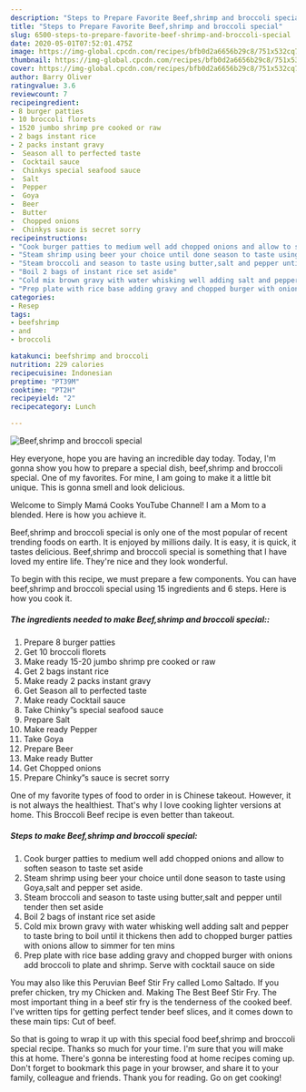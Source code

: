```yaml
---
description: "Steps to Prepare Favorite Beef,shrimp and broccoli special"
title: "Steps to Prepare Favorite Beef,shrimp and broccoli special"
slug: 6500-steps-to-prepare-favorite-beef-shrimp-and-broccoli-special
date: 2020-05-01T07:52:01.475Z
image: https://img-global.cpcdn.com/recipes/bfb0d2a6656b29c8/751x532cq70/beefshrimp-and-broccoli-special-recipe-main-photo.jpg
thumbnail: https://img-global.cpcdn.com/recipes/bfb0d2a6656b29c8/751x532cq70/beefshrimp-and-broccoli-special-recipe-main-photo.jpg
cover: https://img-global.cpcdn.com/recipes/bfb0d2a6656b29c8/751x532cq70/beefshrimp-and-broccoli-special-recipe-main-photo.jpg
author: Barry Oliver
ratingvalue: 3.6
reviewcount: 7
recipeingredient:
- 8 burger patties
- 10 broccoli florets
- 1520 jumbo shrimp pre cooked or raw
- 2 bags instant rice
- 2 packs instant gravy
-  Season all to perfected taste
-  Cocktail sauce
-  Chinkys special seafood sauce
-  Salt
-  Pepper
-  Goya
-  Beer
-  Butter
-  Chopped onions
-  Chinkys sauce is secret sorry
recipeinstructions:
- "Cook burger patties to medium well add chopped onions and allow to soften season to taste set aside"
- "Steam shrimp using beer your choice until done season to taste using Goya,salt and pepper set aside."
- "Steam broccoli and season to taste using butter,salt and pepper until tender then set aside"
- "Boil 2 bags of instant rice set aside"
- "Cold mix brown gravy with water whisking well adding salt and pepper to taste bring to boil until it thickens then add to chopped burger patties with onions allow to simmer for ten mins"
- "Prep plate with rice base adding gravy and chopped burger with onions add broccoli to plate and shrimp. Serve with cocktail sauce on side"
categories:
- Resep
tags:
- beefshrimp
- and
- broccoli

katakunci: beefshrimp and broccoli
nutrition: 229 calories
recipecuisine: Indonesian
preptime: "PT39M"
cooktime: "PT2H"
recipeyield: "2"
recipecategory: Lunch

---
```



![Beef,shrimp and broccoli special](https://img-global.cpcdn.com/recipes/bfb0d2a6656b29c8/751x532cq70/beefshrimp-and-broccoli-special-recipe-main-photo.jpg)

Hey everyone, hope you are having an incredible day today. Today, I'm gonna show you how to prepare a special dish, beef,shrimp and broccoli special. One of my favorites. For mine, I am going to make it a little bit unique. This is gonna smell and look delicious.

Welcome to Simply Mamá Cooks YouTube Channel! I am a Mom to a blended. Here is how you achieve it.

Beef,shrimp and broccoli special is only one of the most popular of recent trending foods on earth. It is enjoyed by millions daily. It is easy, it is quick, it tastes delicious. Beef,shrimp and broccoli special is something that I have loved my entire life. They're nice and they look wonderful.


To begin with this recipe, we must prepare a few components. You can have beef,shrimp and broccoli special using 15 ingredients and 6 steps. Here is how you cook it.

##### The ingredients needed to make Beef,shrimp and broccoli special::

1. Prepare 8 burger patties
1. Get 10 broccoli florets
1. Make ready 15-20 jumbo shrimp pre cooked or raw
1. Get 2 bags instant rice
1. Make ready 2 packs instant gravy
1. Get  Season all to perfected taste
1. Make ready  Cocktail sauce
1. Take  Chinky”s special seafood sauce
1. Prepare  Salt
1. Make ready  Pepper
1. Take  Goya
1. Prepare  Beer
1. Make ready  Butter
1. Get  Chopped onions
1. Prepare  Chinky”s sauce is secret sorry


One of my favorite types of food to order in is Chinese takeout. However, it is not always the healthiest. That&#39;s why I love cooking lighter versions at home. This Broccoli Beef recipe is even better than takeout. 

##### Steps to make Beef,shrimp and broccoli special:

1. Cook burger patties to medium well add chopped onions and allow to soften season to taste set aside
1. Steam shrimp using beer your choice until done season to taste using Goya,salt and pepper set aside.
1. Steam broccoli and season to taste using butter,salt and pepper until tender then set aside
1. Boil 2 bags of instant rice set aside
1. Cold mix brown gravy with water whisking well adding salt and pepper to taste bring to boil until it thickens then add to chopped burger patties with onions allow to simmer for ten mins
1. Prep plate with rice base adding gravy and chopped burger with onions add broccoli to plate and shrimp. Serve with cocktail sauce on side


You may also like this Peruvian Beef Stir Fry called Lomo Saltado. If you prefer chicken, try my Chicken and. Making The Best Beef Stir Fry. The most important thing in a beef stir fry is the tenderness of the cooked beef. I&#39;ve written tips for getting perfect tender beef slices, and it comes down to these main tips: Cut of beef. 

So that is going to wrap it up with this special food beef,shrimp and broccoli special recipe. Thanks so much for your time. I'm sure that you will make this at home. There's gonna be interesting food at home recipes coming up. Don't forget to bookmark this page in your browser, and share it to your family, colleague and friends. Thank you for reading. Go on get cooking!
